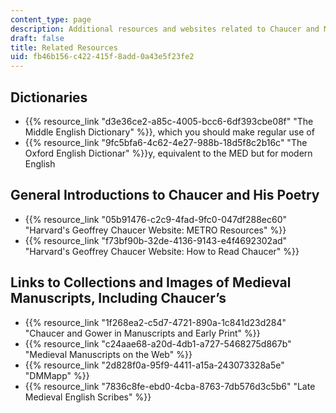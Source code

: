 ```yaml
---
content_type: page
description: Additional resources and websites related to Chaucer and Middle English.
draft: false
title: Related Resources
uid: fb46b156-c422-415f-8add-0a43e5f23fe2
---
```

## Dictionaries

- {{% resource_link "d3e36ce2-a85c-4005-bcc6-6df393cbe08f" "The Middle English Dictionary" %}}, which you should make regular use of
- {{% resource_link "9fc5bfa6-4c62-4e27-988b-18d5f8c2b16c" "The Oxford English Dictionar" %}}y, equivalent to the MED but for modern English

## General Introductions to Chaucer and His Poetry

- {{% resource_link "05b91476-c2c9-4fad-9fc0-047df288ec60" "Harvard's Geoffrey Chaucer Website: METRO Resources" %}}
- {{% resource_link "f73bf90b-32de-4136-9143-e4f4692302ad" "Harvard's Geoffrey Chaucer Website: How to Read Chaucer" %}}

## Links to Collections and Images of Medieval Manuscripts, Including Chaucer’s

- {{% resource_link "1f268ea2-c5d7-4721-890a-1c841d23d284" "Chaucer and Gower in Manuscripts and Early Print" %}}
- {{% resource_link "c24aae68-a20d-4db1-a727-5468275d867b" "Medieval Manuscripts on the Web" %}}
- {{% resource_link "2d828f0a-95f9-4411-a15a-243073328a5e" "DMMapp" %}}
- {{% resource_link "7836c8fe-ebd0-4cba-8763-7db576d3c5b6" "Late Medieval English Scribes" %}}
